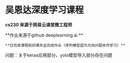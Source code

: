 # 吴恩达深度学习课程

**cs230  来源于网易云课堂微工程师**

**作业来源于github deeplearning.ai **

	**已完成课程前四课并且完成作业（序列模型因为方向问题未作学习）**

问题：关于keras应用部分，yolo模型导入部分存在问题
















